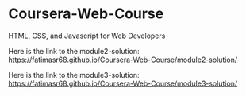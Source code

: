 # Coursera-Web-Course
HTML, CSS, and Javascript for Web Developers


Here is the link to the module2-solution:
https://fatimasr68.github.io/Coursera-Web-Course/module2-solution/

Here is the link to the module3-solution: 
https://fatimasr68.github.io/Coursera-Web-Course/module3-solution/

